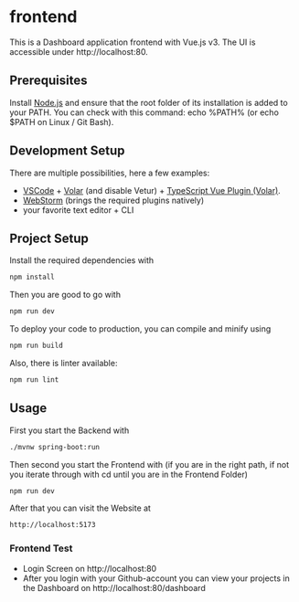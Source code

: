 # frontend

This is a Dashboard application frontend with Vue.js v3. The UI is accessible under http://localhost:80.

## Prerequisites

Install [Node.js](https://nodejs.org/en/) and ensure that the root folder of its installation is added to your PATH. You can check with this command: echo %PATH% (or echo $PATH on Linux / Git Bash).

## Development Setup

There are multiple possibilities, here a few examples:
- [VSCode](https://code.visualstudio.com/) + [Volar](https://marketplace.visualstudio.com/items?itemName=Vue.volar) (and disable Vetur) + [TypeScript Vue Plugin (Volar)](https://marketplace.visualstudio.com/items?itemName=Vue.vscode-typescript-vue-plugin).
- [WebStorm](https://www.jetbrains.com/webstorm/) (brings the required plugins natively)
- your favorite text editor + CLI

## Project Setup

Install the required dependencies with
```sh
npm install
```

Then you are good to go with
```sh
npm run dev
```

To deploy your code to production, you can compile and minify using
```sh
npm run build
```

Also, there is linter available:
```sh
npm run lint
```
## Usage

First you start the Backend with
```sh
./mvnw spring-boot:run
```

Then second you start the Frontend with (if you are in the right path, if not you iterate through with cd until you are in the Frontend Folder)
```sh
npm run dev
```

After that you can visit the Website at
```sh
http://localhost:5173
```
### Frontend Test
- Login Screen on http://localhost:80
- After you login with your Github-account you can view your projects in the Dashboard on http://localhost:80/dashboard
